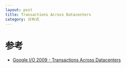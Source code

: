 ```yaml
---
layout: post
title: Transactions Across Datacenters
category: 分布式
---
```


# 参考
- [Google I/O 2009 - Transactions Across Datacenters](https://www.youtube.com/watch?v=srOgpXECblk)
